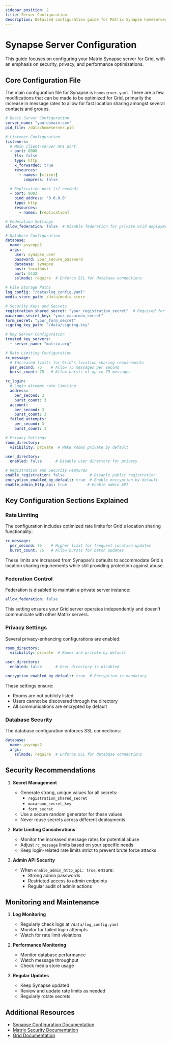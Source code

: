 ```yaml
---
sidebar_position: 2
title: Server Configuration
description: Detailed configuration guide for Matrix Synapse homeserver.yaml
---
```


# Synapse Server Configuration

This guide focuses on configuring your Matrix Synapse server for Grid, with an emphasis on security, privacy, and performance optimizations.

## Core Configuration File

The main configuration file for Synapse is `homeserver.yaml`. There are a few modifications that can be made to be optimized for Grid,
primarily the increase in message rates to allow for fast location sharing amongst several contacts and groups.

```yaml
# Basic Server Configuration
server_name: "yourdomain.com"
pid_file: /data/homeserver.pid

# Listener Configuration
listeners:
  # Main client-server API port
  - port: 8008
    tls: false
    type: http
    x_forwarded: true
    resources:
      - names: [client]
        compress: false

  # Replication port (if needed)
  - port: 9093
    bind_address: '0.0.0.0'
    type: http
    resources:
      - names: [replication]

# Federation Settings
allow_federation: false  # Disable federation for private Grid deployment

# Database Configuration
database:
  name: psycopg2
  args:
    user: synapse_user
    password: your_secure_password
    database: synapse
    host: localhost
    port: 5432
    sslmode: require  # Enforce SSL for database connections

# File Storage Paths
log_config: "/data/log_config.yaml"
media_store_path: /data/media_store

# Security Keys and Secrets
registration_shared_secret: "your_registration_secret"  # Required for registration
macaroon_secret_key: "your_macaroon_secret"
form_secret: "your_form_secret"
signing_key_path: "/data/signing.key"

# Key Server Configuration
trusted_key_servers:
  - server_name: "matrix.org"

# Rate Limiting Configuration
rc_message:
  # Increased limits for Grid's location sharing requirements
  per_second: 75    # Allow 75 messages per second
  burst_count: 75   # Allow bursts of up to 75 messages

rc_login:
  # Login attempt rate limiting
  address:
    per_second: 3
    burst_count: 3
  account:
    per_second: 3
    burst_count: 3
  failed_attempts:
    per_second: 3
    burst_count: 3

# Privacy Settings
room_directory:
  visibility: private  # Make rooms private by default

user_directory:
  enabled: false      # Disable user directory for privacy

# Registration and Security Features
enable_registration: false           # Disable public registration
encryption_enabled_by_default: true  # Enable encryption by default
enable_admin_http_api: true         # Enable admin API
```

## Key Configuration Sections Explained

### Rate Limiting
The configuration includes optimized rate limits for Grid's location sharing functionality:

```yaml
rc_message:
  per_second: 75    # Higher limit for frequent location updates
  burst_count: 75   # Allow bursts for batch updates
```

These limits are increased from Synapse's defaults to accommodate Grid's location sharing requirements while still providing protection against abuse.

### Federation Control
Federation is disabled to maintain a private server instance:

```yaml
allow_federation: false
```

This setting ensures your Grid server operates independently and doesn't communicate with other Matrix servers.

### Privacy Settings
Several privacy-enhancing configurations are enabled:

```yaml
room_directory:
  visibility: private  # Rooms are private by default

user_directory:
  enabled: false      # User directory is disabled

encryption_enabled_by_default: true  # Encryption is mandatory
```

These settings ensure:
- Rooms are not publicly listed
- Users cannot be discovered through the directory
- All communications are encrypted by default

### Database Security
The database configuration enforces SSL connections:

```yaml
database:
  name: psycopg2
  args:
    sslmode: require  # Enforce SSL for database connections
```

## Security Recommendations

1. **Secret Management**
   - Generate strong, unique values for all secrets:
     - `registration_shared_secret`
     - `macaroon_secret_key`
     - `form_secret`
   - Use a secure random generator for these values
   - Never reuse secrets across different deployments

2. **Rate Limiting Considerations**
   - Monitor the increased message rates for potential abuse
   - Adjust `rc_message` limits based on your specific needs
   - Keep login-related rate limits strict to prevent brute force attacks

3. **Admin API Security**
   - When `enable_admin_http_api: true`, ensure:
     - Strong admin passwords
     - Restricted access to admin endpoints
     - Regular audit of admin actions

## Monitoring and Maintenance

1. **Log Monitoring**
   - Regularly check logs at `/data/log_config.yaml`
   - Monitor for failed login attempts
   - Watch for rate limit violations

2. **Performance Monitoring**
   - Monitor database performance
   - Watch message throughput
   - Check media store usage

3. **Regular Updates**
   - Keep Synapse updated
   - Review and update rate limits as needed
   - Regularly rotate secrets

## Additional Resources

- [Synapse Configuration Documentation](https://element-hq.github.io/synapse/latest/usage/configuration/config_documentation.html)
- [Matrix Security Documentation](https://matrix.org/docs/guides/security-privacy-guide)
- [Grid Documentation](https://docs.mygrid.app)